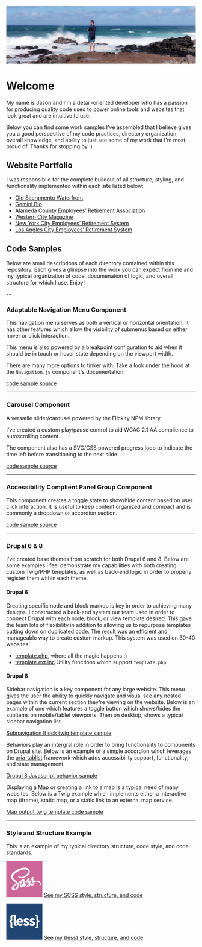 ![Jason standing at the edge of the Pacific Ocean in Maui, Hawaii](./assets/images/Maui%20LinkedIn.png)

# Welcome

My name is Jason and I'm a detail-oriented developer who has a passion for producing quality code used to power online tools and websites that look great and are intuitive to use.

Below you can find some work samples I've assembled that I believe gives you a good perspective of my code practices, directory organization, overall knowledge, and ability to just see some of my work that I'm most proud of. Thanks for stopping by :) 

## Website Portfolio

I was responsibile for the complete buildout of all structure, styling, and functionality implemented within each site listed below:

- [Old Sacramento Waterfront](https://www.oldsacramento.com/)
- [Gemini Bio](https://www.gembio.com/)
- [Alameda County Employees’ Retirement Association](https://www.acera.org/)
- [Western City Magazine](https://www.westerncity.com/)
- [New York City Employees’ Retirement System](https://www.nycers.org/)
- [Los Angles City Employees’ Retirement System](https://www.lacers.org/)

## Code Samples

Below are small descriptions of each directory contained within this repository. Each gives a glimpse into the work you can expect from me and my typical organization of code, documenation of logic, and overall structure for which I use. Enjoy!

--

### Adaptable Navigation Menu Component

This navigation menu serves as both a vertical or horizontal orientation. It has other features which allow the visibility of submenus based on either hover or click interaction.

This menu is also powered by a breakpoint configuration to aid when it should be in touch or hover state depending on the viewport width.

There are many more options to tinker with. Take a look under the hood at the `Navigation.js` component's documentation.

[code sample source](https://github.com/McWhorter/code-samples/tree/master/Navigation%20Menu)

---

### Carousel Component

A versatile slider/carousel powered by the Flickity NPM library.

I've created a custom play/pause control to aid WCAG 2.1 AA complience to autoscrolling content.

The component also has a SVG/CSS powered progress loop to indicate the time left before transitioning to the next slide.

[code sample source](https://github.com/McWhorter/code-samples/tree/master/Carousel)

---

### Accessibility Complient Panel Group Component

This component creates a toggle state to show/hide content based on user click interaction. It is useful to keep content organized and compact and is commonly a dropdown or accordion section.

[code sample source](https://github.com/McWhorter/code-samples/tree/master/Panel%20Group)

---

### Drupal 6 & 8

I've created base themes from scratch for both Drupal 6 and 8. Below are some examples I feel demonstrate my capabilities with both creating custom Twig/PHP templates, as well as back-end logic in order to properly register them within each theme.

#### Drupal 6

Creating specific node and block markup is key in order to achieving many designs. I constructed a back-end system our team used in order to connect Drupal with each node, block, or view template desired. This gave the team lots of flexibility in addition to allowing us to repurpose templates cutting down on duplicated code. The result was an efficient and manageable way to create custom markup. This system was used on 30-40 websites.

* [template.php](https://github.com/McWhorter/code-samples/tree/master/Drupal/6/template.php), where all the magic happens :)
* [template.ext.inc](https://github.com/McWhorter/code-samples/tree/master/Drupal/6/template.ext.inc) Utility functions which support `template.php`

#### Drupal 8

Sidebar navigation is a key component for any large website. This menu gives the user the ability to quickly navigate and visual see any nested pages within the current section they're viewing on the website. Below is an example of one which features a toggle button which shows/hides the subitems on mobile/tablet viewports. Then on desktop, shows a typical sidebar navigation list.

[Subnavigation Block twig template sample](https://github.com/McWhorter/code-samples/tree/master/Drupal/8/subnavigation-block.html.twig)

Behaviors play an intergral role in order to bring functionality to components on Drupal site. Below is an example of a simple accordion which leverages the [aria-tablist](https://github.com/mynamesleon/aria-tablist#readme) framework which adds accessibility support, functionality, and state management. 

[Drupal 8 Javascript behavior sample](https://github.com/McWhorter/code-samples/tree/master/Drupal/8/accordions.js)

Displaying a Map or creating a link to a map is a typical need of many websites. Below is a Twig example which implements either a interactive map (iframe), static map, or a static link to an external map service.

[Map output twig template code sample](https://github.com/McWhorter/code-samples/tree/master/Drupal/8/simple-gmap-output.html.twig)

---

### Style and Structure Example

This is an example of my typical directory structure, code style, and code standards.

![Sass](./assets/images/icon-sass.svg) [See my SCSS style, structure, and code](https://github.com/McWhorter/code-samples/tree/master/Style%20Structure/scss)

![{less}](./assets/images/icon-less.svg) [See my {less} style, structure, and code](https://github.com/McWhorter/code-samples/tree/master/Style%20Structure/less)
